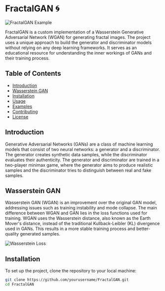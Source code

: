 # FractalGAN 🌀

![FractalGAN Example](./images/fractal_example.png)

FractalGAN is a custom implementation of a Wasserstein Generative Adversarial Network (WGAN) for generating fractal images. The project uses a unique approach to build the generator and discriminator models without relying on any deep learning frameworks. It serves as an educational resource for understanding the inner workings of GANs and their training process.

## Table of Contents
- [Introduction](#introduction)
- [Wasserstein GAN](#wasserstein-gan)
- [Installation](#installation)
- [Usage](#usage)
- [Examples](#examples)
- [Contributing](#contributing)
- [License](#license)

## Introduction

Generative Adversarial Networks (GANs) are a class of machine learning models that consist of two neural networks: a generator and a discriminator. The generator creates synthetic data samples, while the discriminator evaluates their authenticity. The generator and discriminator are trained in a two-player minimax game, where the generator aims to produce realistic samples and the discriminator tries to distinguish between real and fake samples.

## Wasserstein GAN

Wasserstein GAN (WGAN) is an improvement over the original GAN model, addressing issues such as training instability and mode collapse. The main difference between WGAN and GAN lies in the loss functions used for training. WGAN uses the Wasserstein distance, also known as the Earth Mover's distance, instead of the traditional Kullback-Leibler (KL) divergence used in GANs. This results in a more stable training process and better-quality generated samples.

![Wasserstein Loss](./images/wasserstein_loss.png)

## Installation

To set up the project, clone the repository to your local machine:

```bash
git clone https://github.com/yourusername/FractalGAN.git
cd FractalGAN
